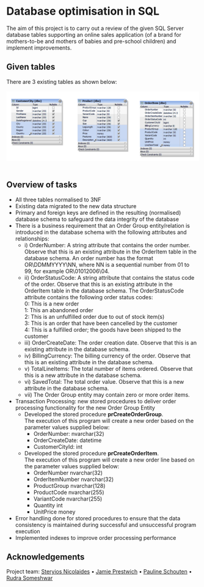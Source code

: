 # Database optimisation in SQL
The aim of this project is to carry out a review of the given SQL Server database tables supporting an online sales application (of a brand for mothers-to-be and mothers of babies and pre-school children) and implement improvements.

## Given tables
There are 3 existing tables as shown below: <br /><br />
![](given-tables.png) <br /><br />

## Overview of tasks
- All three tables normalised to 3NF
- Existing data migrated to the new data structure
- Primary and foreign keys are defined in the resulting (normalised) database schema to safeguard the data integrity of the database
- There is a business requirement that an Order Group entity/relation is introduced in the database schema with the following attributes and relationships:
  - i) OrderNumber: A string attribute that contains the order number. Observe that this is an existing attribute in the OrderItem table in the database schema. An order number has the format OR\DDMMYYYY\NN, where NN is a sequential number from 01 to 99, for example OR\01012006\04.
  - ii) OrderStatusCode: A string attribute that contains the status code of the order. Observe that this is an existing attribute in the OrderItem table in the database schema. The OrderStatusCode attribute contains the following order status codes:<br />
0: This is a new order<br />
1: This an abandoned order<br />
2: This is an unfulfilled order due to out of stock item(s)<br />
3: This is an order that have been cancelled by the customer<br />
4: This is a fulfilled order; the goods have been shipped to the customer
  - iii) OrderCreateDate: The order creation date. Observe that this is an existing attribute in the database schema.
  - iv) BillingCurrency: The billing currency of the order. Observe that this is an existing attribute in the database schema.
  - v) TotalLineItems: The total number of items ordered. Observe that this is a new attribute in the database schema.
  - vi) SavedTotal: The total order value. Observe that this is a new attribute in the database schema.
  - vii) The Order Group entity may contain zero or more order items.
- Transaction Processing: new stored procedures to deliver order processing functionality for the new Order Group Entity
  - Developed the stored procedure **prCreateOrderGroup**.<br /> The execution of this program will create a new order based on the parameter values supplied below:<br />
    - OrderNumber: nvarchar(32)
    - OrderCreateDate: datetime
    - CustomerCityId: int
  - Developed the stored procedure **prCreateOrderItem**.<br />The execution of this program will create a new order line based on the parameter values supplied below:<br />
    - OrderNumber nvarchar(32)
    - OrderItemNumber nvarchar(32)
    - ProductGroup nvarchar(128)
    - ProductCode nvarchar(255)
    - VariantCode nvarchar(255)
    - Quantity int
    - UnitPrice money
- Error handling done for stored procedures to ensure that the data consistency is maintained during successful and unsuccessful program execution
- Implemented indexes to improve order processing performance

## Acknowledgements
Project team:
[Steryios Nicolaides](https://www.linkedin.com/in/steryios-nicolaides-7a02511b0/) • [Jamie Prestwich](https://www.linkedin.com/in/james-prestwich/) • [Pauline Schouten](https://www.linkedin.com/in/pauline-schouten-b77208235/) • [Rudra Someshwar](https://www.linkedin.com/in/itsrudra/)
